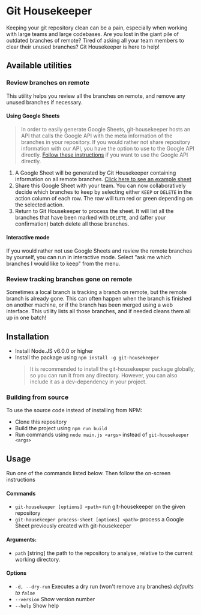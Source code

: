 # Git Housekeeper
Keeping your git repository clean can be a pain, especially when working with large teams and large codebases.
Are you lost in the giant pile of outdated branches of remote? Tired of asking all your team members to clear their unused branches?
Git Housekeeper is here to help!

## Available utilities
### Review branches on remote
This utility helps you review all the branches on remote, and remove any unused branches if necessary.
#### Using Google Sheets
> In order to easily generate Google Sheets, git-housekeeper hosts an API that calls the Google API
> with the meta information of the branches in your repository. If you would rather not share
> repository information with our API, you have the option to use to the Google API directly.
> [Follow these instructions](https://github.com/mediamonks/git-housekeeper/wiki/Using-Google-API)
> if you want to use the Google API directly.

1. A Google Sheet will be generated by Git Housekeeper containing information on all remote branches.
[Click here to see an example sheet](https://docs.google.com/spreadsheets/d/1yptzd3ytvXT8ydxVdXOyPYt3sZu0jHrkslLn_Cil6IQ/edit?usp=sharing)
2. Share this Google Sheet with your team. You can now collaboratively decide which branches to keep by selecting either `KEEP` or `DELETE`
in the action column of each row. The row will turn red or green depending on the selected action.
3. Return to Git Housekeeper to process the sheet. It will list all the branches that have been marked with `DELETE`, and (after your
confirmation) batch delete all those branches.

#### Interactive mode
If you would rather not use Google Sheets and review the remote branches by yourself, you can run in interactive mode. Select
"ask me which branches I would like to keep" from the menu.

### Review tracking branches gone on remote
Sometimes a local branch is tracking a branch on remote, but the remote branch is already gone. This can often happen when the branch
is finished on another machine, or if the branch has been merged using a web interface. This utility lists all those branches, and if
needed cleans them all up in one batch!

## Installation
 - Install Node.JS v6.0.0 or higher
 - Install the package using `npm install -g git-housekeeper`
   > It is recommended to install the git-housekeeper package globally, so you can run it from any directory. However, you can also include it as a dev-dependency in your project.
   
### Building from source
To use the source code instead of installing from NPM:
 - Clone this repository
 - Build the project using `npm run build`
 - Run commands using `node main.js <args>` instead of `git-housekeeper <args>`

## Usage
Run one of the commands listed below. Then follow the on-screen instructions
#### Commands
 - `git-housekeeper [options] <path>` run git-housekeeper on the given repository
 - `git-housekeeper process-sheet [options] <path>` process a Google Sheet previously created with git-housekeeper

#### Arguments:
 - `path` [string] the path to the repository to analyse, relative to the current working directory.

#### Options
 - `-d, --dry-run` Executes a dry run (won't remove any branches) _defaults to `false`_
 - `--version` Show version number
 - `--help` Show help
